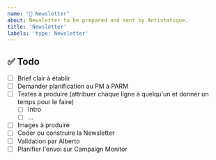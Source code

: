 ```yaml
---
name: "💌 Newsletter"
about: Newsletter to be prepared and sent by Antistatique.
title: 'Newsletter'
labels: 'type: Newsletter'
---
```


## ✅ Todo

- [ ] Brief clair à établir
- [ ] Demander planification au PM à PARM
- [ ] Textes à produire (attribuer chaque ligne à quelqu'un et donner un temps pour le faire)
    - [ ] Intro
    - [ ] … 
- [ ] Images à produire
- [ ] Coder ou construire la Newsletter
- [ ] Validation par Alberto
- [ ] Planifier l'envoi sur Campaign Monitor
